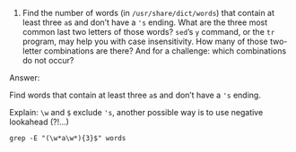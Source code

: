 1. Find the number of words (in `/usr/share/dict/words`) that contain at least three `a`s and don’t have a `'s` ending. What are the three most common last two letters of those words? `sed`’s `y` command, or the `tr` program, may help you with case insensitivity. How many of those two-letter combinations are there? And for a challenge: which combinations do not occur?
 
 Answer:
 
 Find words that contain at least three `a`s and don’t have a `'s` ending. 
 
 Explain: `\w` and `$` exclude `'s`, another possible way is to use negative lookahead (?!...)
 ```
 grep -E "(\w*a\w*){3}$" words
 ```
